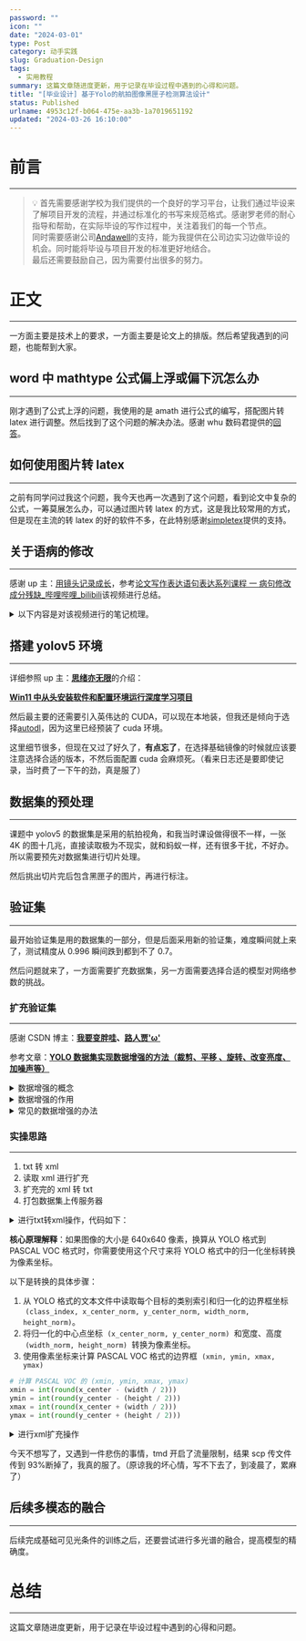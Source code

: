 ```yaml
---
password: ""
icon: ""
date: "2024-03-01"
type: Post
category: 动手实践
slug: Graduation-Design
tags:
  - 实用教程
summary: 这篇文章随进度更新，用于记录在毕设过程中遇到的心得和问题。
title: "[毕业设计] 基于Yolo的航拍图像黑匣子检测算法设计"
status: Published
urlname: 4953c12f-b064-475e-aa3b-1a7019651192
updated: "2024-03-26 16:10:00"
---
```


# 前言

---

> 💡 首先需要感谢学校为我们提供的一个良好的学习平台，让我们通过毕设来了解项目开发的流程，并通过标准化的书写来规范格式。感谢罗老师的耐心指导和帮助，在实际毕设的写作过程中，关注着我们的每一个节点。  
>  同时需要感谢公司[Andawell](http://www.andawell.com/)的支持，能为我提供在公司边实习边做毕设的机会。同时能将毕设与项目开发的标准更好地结合。  
>  最后还需要鼓励自己，因为需要付出很多的努力。

# 正文

---

一方面主要是技术上的要求，一方面主要是论文上的排版。然后希望我遇到的问题，也能帮到大家。

## **word 中 mathtype 公式偏上浮或偏下沉怎么办**

---

刚才遇到了公式上浮的问题，我使用的是 amath 进行公式的编写，搭配图片转 latex 进行调整。然后找到了这个问题的解决办法。感谢 whu 数码君提供的[回答](https://jingyan.baidu.com/article/09ea3edef9845480aede39a5.html)。

## 如何使用图片转 latex

---

之前有同学问过我这个问题，我今天也再一次遇到了这个问题，看到论文中复杂的公式，一筹莫展怎么办，可以通过图片转 latex 的方式，这是我比较常用的方式，但是现在主流的转 latex 的好的软件不多，在此特别感谢[simpletex](https://simpletex.cn/ai/latex_ocr)提供的支持。

## 关于语病的修改

---

感谢 up 主：[用镜头记录成长](https://space.bilibili.com/26021795)，参考[论文写作表达语句表达系列课程 一 病句修改 成分残缺\_哔哩哔哩\_bilibili](https://www.bilibili.com/video/BV1PB4y1U7JU/?buvid=XYA9A96A2DBF2E51A918ECE55EFA494C98935&is_story_h5=false&mid=nPIoZdTfuXw2Qtcat9xxZw%3D%3D&p=1&plat_id=114&share_from=ugc&share_medium=android&share_plat=android&share_session_id=e1117509-5d59-4fd0-b122-21d23e500899&share_source=WEIXIN&share_tag=s_i&timestamp=1693714483&unique_k=HFqrbnI&up_id=26021795&share_times=1&vd_source=237e295a40d7aaea043ead8c0d2c78ab)该视频进行总结。

<details>
  <summary>  以下内容是对该视频进行的笔记梳理。</summary>

### 一、主语残缺

---

- **滥用介词**

> 从这件小事，说明一个道理

应改为，这件小事说明一个道理。上述例子中缺少主语。

> 当学生了解了美是什么，就会以美的标准米规范自己的行为和思想。

应去除“当”字。

- **滥用使令动词**

> 通过这件小事，使我明白了一个道理。

去除”通过“二字。

> 通过对该课题的研究，得出新时代精神的含义。

需添加主语，例如“笔者得出……”**(另外还需要尽量避免在论文中使用“我”字)**

- **偏正短语缺中心语**

> 课堂教学低效，一直未得到解决。

需在”低效“后面加上”的问题“

> 我对经济与生活这本教材感到困感。

需在“教材”后面加上“的内容”

- **滥用省略**

> 在经历了几千年的封建统治后，人们又开始重视被禁锯的古典文化，并成为人文主义者的武器，用米反对神权。

应改为”古典文化并成为人文主义者的武器“

- **助词用错**

> 2022 年颁布了《家庭教育指导法》，是我国首部家庭教育法。

把“了”改成“的”

### 二、谓语残缺

---

- **句首缺谓另起头**

> 经过几十年的努力，我国己经独立自主地研制、发射、跟踪和测检地球同步通讯卫星的能力。

具备……的能力

> 某大学工商管理学院在课程设置上除了专业课、外语课、政治理论课，还包括演讲与口才、基础写作等课程，以进一步提高说写方面的技能。

除了设置有…… **(第一句话缺少谓语)**

- **动宾缺动**

> 我市最近发动了全面的质量大检查运动，要在这个运动中建立与加强技术管理制度等一系列工作。

要在这个运动中**完成**建立与加强技术管理制度等一系列**工作**

> 政府必须严厉打击食品安全违法违规行为的高压态势，及时消除各环节领域的隐患，创新食品安全监管惩处体制机制。

保持严厉打击…

> 教师在法律专业知识和逻辑思维能力提升方面面临困难。

教师在法律专业知识拓展… (知识和提升搭配不是非常好，搭配知识拓展可能会更好)

### 三、宾语残缺

---

- **动宾缺宾**

> 学校宿舍、教学楼等人群密集区，一且发生火灾，后果不堪设想，因此学生掌握火灾中自救互教相当重要。

掌握…技能

- **介宾缺宾**

> 这部电影在塑造人物形象所提供的经验是非常宝贵的，

在…方面

- **误将定语当宾语**

> 桃花乡走可持续发展之路，按照建成生态环境和谐优美、资源集约节约利用、经济和社会协调发展的生态乡，制定了五年发展建设规划。

按照…目标，规划

### 四、虚词残缺

---

- **介宾缺介**

> 2014 年底，我国探月工程三期“再入返回飞行”试验获得成功，确保嫦娥五号任务顺利实施和探月工程持续推进莫定坚实基础，

为…奠定坚实基础

- **被动缺被**

> 这本书非常有价值，常常图书馆收藏。

常常被图书馆收藏

- **对象缺对**

> 现代女性越来越独立，她们除了自己独立挣钱外，对自身的价值、生活环境也越发重视，那些价值剥削、性骚扰，她们将说不。

对那些价值剥削、性骚扰，她们将说不。

  </details>

## 搭建 yolov5 环境

---

详细参照 up 主：[**思绪亦无限**](https://space.bilibili.com/456667721)的介绍：

[**Win11 中从头安装软件和配置环境运行深度学习项目**](https://www.bilibili.com/video/BV1Hg4y1t78v/?spm_id_from=333.999.0.0&vd_source=237e295a40d7aaea043ead8c0d2c78ab)

然后最主要的还需要引入英伟达的 CUDA，可以现在本地装，但我还是倾向于选择[autodl](https://www.autodl.com/home)，因为这里已经预装了 cuda 环境。

这里细节很多，但现在又过了好久了，**有点忘了**，在选择基础镜像的时候就应该要注意选择合适的版本，不然后面配置 cuda 会麻烦死。（看来日志还是要即使记录，当时费了一下午的劲，真是服了）

## 数据集的预处理

---

课题中 yolov5 的数据集是采用的航拍视角，和我当时课设做得很不一样，一张 4K 的图十几兆，直接读取极为不现实，就和蚂蚁一样，还有很多干扰，不好办。所以需要预先对数据集进行切片处理。

然后挑出切片完后包含黑匣子的图片，再进行标注。

## 验证集

---

最开始验证集是用的数据集的一部分，但是后面采用新的验证集，难度瞬间就上来了，测试精度从 0.996 瞬间跌到都到不了 0.7。

然后问题就来了，一方面需要扩充数据集，另一方面需要选择合适的模型对网络参数的挑战。

### 扩充验证集

---

感谢 CSDN 博主：[**我要变胖哇**](https://blog.csdn.net/qq_44421796)**、**[**路人贾'ω'**](https://blog.csdn.net/weixin_43334693)

参考文章：[**YOLO 数据集实现数据增强的方法（裁剪、平移 、旋转、改变亮度、加噪声等）**](https://blog.csdn.net/weixin_43334693/article/details/131744918)

<details>
  <summary>数据增强的概念</summary>

**数据增强**是一种重要的机器学习方法之一，是**基于已有的训练样本数据来生成更多的训练数据**，其目的就是**为了使扩增的训练数据尽可能接近真实分布的数据，从而提高检测精度**。此外，数据增强能够迫使模型**学习到更多鲁棒性的特征，从而有效提高模型的泛化能力**。

在实际的应用场景中，足量且高保真的优质数据集通常是可遇不可求的，这不仅**费钱费时费力，而且隐私保护和极端概率问题，数据集的获取变得尤为困难**。因此，一种低成本且有效的方法便是**利用数据增强来减少对训练数据的依赖**，从而帮助开发人员更好更快地构建高精度的 AI 模型。

  </details>

<details>
  <summary>数据增强的作用</summary>

**（1） 避免过拟合。**当数据集具有某种明显的特征，例如数据集中图片基本在同一个场景中拍摄，使用 Cutout 方法和风格迁移变化等相关方法可避免模型学到跟目标无关的信息。

**（2）提升模型鲁棒性，降低模型对图像的敏感度。**当训练数据都属于比较理想的状态，碰到一些特殊情况，如遮挡，亮度，模糊等情况容易识别错误，对训练数据加上噪声，掩码等方法可提升模型鲁棒性。

**（3）增加训练数据，提高模型泛化能力。**

**（4）避免样本不均衡。**在工业缺陷检测方面，医疗疾病识别方面，容易出现正负样本极度不平衡的情况，通过对少样本进行一些数据增强方法，降低样本不均衡比例。

  </details>

<details>
  <summary>常见的数据增强的办法</summary>

（1）比较常用的**几何变换**方法主要有：

- 翻转
- 旋转
- 裁剪
- 缩放
- 平移
- 抖动

值得注意的是，在某些具体的任务中，当使用这些方法时需要主要标签数据的变化，如目标检测中若使用翻转，则需要将 gt 框进行相应的调整。

（2）比较常用的**像素变换**方法主要有：

- 加椒盐噪声
- 高斯噪声
- 进行高斯模糊
- 调整 HSV 对比度
- 调节亮度
- 饱和度
- 直方图均衡化
- 调整白平衡等

  </details>

### 实操思路

---

1. txt 转 xml
2. 读取 xml 进行扩充
3. 扩充完的 xml 转 txt
4. 打包数据集上传服务器

<details>
  <summary>进行txt转xml操作，代码如下：</summary>

```python
# -*- coding: utf-8 -*-
import os
import cv2
from lxml.etree import Element, SubElement, tostring


def txt_xml(img_path, img_name, txt_path, img_txt, xml_path, img_xml):
    clas = []
    # 读取txt的信息
    txt_img = os.path.join(txt_path, img_txt)

    # 图像的宽度和高度
    imw = 640  # 应当根据实际图片大小进行调整
    imh = 640  # 应当根据实际图片大小进行调整

    with open(txt_img, "r") as f:
        for line in f.readlines():
            line = line.strip('\n')
            list = line.split(" ")
            print(list)
            clas.append(list)

    # 创建XML文档的根节点和相关子节点
        # 创建XML文档的根节点
        node_root = Element('annotation')
        node_folder = SubElement(node_root, 'folder')
        node_folder.text = '1'
        node_filename = SubElement(node_root, 'filename')

        # 图像名称
        node_filename.text = img_name
        node_size = SubElement(node_root, 'size')
        node_width = SubElement(node_size, 'width')
        node_width.text = str(imw)
        node_height = SubElement(node_size, 'height')
        node_height.text = str(imh)
        node_depth = SubElement(node_size, 'depth')
        node_depth.text = '3'

    # 遍历所有的标注信息并添加到XML中
        # 遍历所有的标注信息
        for i in range(len(clas)):
            x_center_norm = float(clas[i][1])
            y_center_norm = float(clas[i][2])
            width_norm = float(clas[i][3])
            height_norm = float(clas[i][4])
            # 转换归一化坐标到像素坐标
            x_center = x_center_norm * imw
            y_center = y_center_norm * imh
            width = width_norm * imw
            height = height_norm * imh
            # 计算并转换为字符串
            xmin = str(int(round(x_center - (width / 2))))
            ymin = str(int(round(y_center - (height / 2))))
            xmax = str(int(round(x_center + (width / 2))))
            ymax = str(int(round(y_center + (height / 2))))

            # 创建XML节点并赋值
            node_object = SubElement(node_root, 'object')
            node_name = SubElement(node_object, 'name')
            node_name.text = str(clas[i][0])
            node_pose = SubElement(node_object, 'pose')
            node_pose.text = "Unspecified"
            node_truncated = SubElement(node_object, 'truncated')
            node_truncated.text = "0"
            node_difficult = SubElement(node_object, 'difficult')
            node_difficult.text = '0'
            node_bndbox = SubElement(node_object, 'bndbox')
            node_xmin = SubElement(node_bndbox, 'xmin')
            node_xmin.text = xmin
            node_ymin = SubElement(node_bndbox, 'ymin')
            node_ymin.text = ymin
            node_xmax = SubElement(node_bndbox, 'xmax')
            node_xmax.text = xmax
            node_ymax = SubElement(node_bndbox, 'ymax')
            node_ymax.text = ymax

    # 将XML内容写入文件
    xml = tostring(node_root, pretty_print=True)
    img_newxml = os.path.join(xml_path, img_xml)
    with open(img_newxml, 'wb') as file_object:
        file_object.write(xml)


if __name__ == "__main__":
    # 图像、标注和XML文件夹所在位置、更换自己的绝对路径
    img_path = r"D:\@Graduation\enhance\data\images\train"
    txt_path = r"D:\@Graduation\enhance\data\labels\train"
    xml_path = r"D:\@Graduation\enhance\data\labels\xml"
    for img_name in os.listdir(img_path):
        img_base_name = os.path.splitext(img_name)[0]
        img_xml = img_base_name + ".xml"
        img_txt = img_base_name + ".txt"
        txt_xml(img_path, img_name, txt_path, img_txt, xml_path, img_xml)

```

  </details>

**核心原理解释**：如果图像的大小是 640x640 像素，换算从 YOLO 格式到 PASCAL VOC 格式时，你需要使用这个尺寸来将 YOLO 格式中的归一化坐标转换为像素坐标。

以下是转换的具体步骤：

1. 从 YOLO 格式的文本文件中读取每个目标的类别索引和归一化的边界框坐标  `(class_index, x_center_norm, y_center_norm, width_norm, height_norm)`。
2. 将归一化的中心点坐标  `(x_center_norm, y_center_norm)`  和宽度、高度  `(width_norm, height_norm)`  转换为像素坐标。
3. 使用像素坐标来计算 PASCAL VOC 格式的边界框  `(xmin, ymin, xmax, ymax)`

```python
# 计算 PASCAL VOC 的 (xmin, ymin, xmax, ymax)
xmin = int(round(x_center - (width / 2)))
ymin = int(round(y_center - (height / 2)))
xmax = int(round(x_center + (width / 2)))
ymax = int(round(y_center + (height / 2)))
```

<details>
  <summary>进行xml扩充操作</summary>

```python
# -*- coding=utf-8 -*-

import time
import random
import copy
import cv2
import os
import math
import numpy as np
from skimage.util import random_noise
from lxml import etree, objectify
import xml.etree.ElementTree as ET
import argparse


# 显示图片
def show_pic(img, bboxes=None):
    '''
    输入:
        img:图像array
        bboxes:图像的所有boudning box list, 格式为[[x_min, y_min, x_max, y_max]....]
        names:每个box对应的名称
    '''
    for i in range(len(bboxes)):
        bbox = bboxes[i]
        x_min = bbox[0]
        y_min = bbox[1]
        x_max = bbox[2]
        y_max = bbox[3]
        cv2.rectangle(img, (int(x_min), int(y_min)), (int(x_max), int(y_max)), (0, 255, 0), 3)
    cv2.namedWindow('pic', 0)  # 1表示原图
    cv2.moveWindow('pic', 0, 0)
    cv2.resizeWindow('pic', 1200, 800)  # 可视化的图片大小
    cv2.imshow('pic', img)
    cv2.waitKey(0)
    cv2.destroyAllWindows()


# 图像均为cv2读取
class DataAugmentForObjectDetection():
    def __init__(self, rotation_rate=0.5, max_rotation_angle=5,
                 crop_rate=0.5, shift_rate=0.5, change_light_rate=0.5,
                 add_noise_rate=0.5, flip_rate=0.5,
                 cutout_rate=0.5, cut_out_length=50, cut_out_holes=1, cut_out_threshold=0.5,
                 is_addNoise=True, is_changeLight=True, is_cutout=True, is_rotate_img_bbox=True,
                 is_crop_img_bboxes=True, is_shift_pic_bboxes=True, is_filp_pic_bboxes=True):

        # 配置各个操作的属性
        self.rotation_rate = rotation_rate
        self.max_rotation_angle = max_rotation_angle
        self.crop_rate = crop_rate
        self.shift_rate = shift_rate
        self.change_light_rate = change_light_rate
        self.add_noise_rate = add_noise_rate
        self.flip_rate = flip_rate
        self.cutout_rate = cutout_rate

        self.cut_out_length = cut_out_length
        self.cut_out_holes = cut_out_holes
        self.cut_out_threshold = cut_out_threshold

        # 是否使用某种增强方式
        self.is_addNoise = is_addNoise
        self.is_changeLight = is_changeLight
        self.is_cutout = is_cutout
        self.is_rotate_img_bbox = is_rotate_img_bbox
        self.is_crop_img_bboxes = is_crop_img_bboxes
        self.is_shift_pic_bboxes = is_shift_pic_bboxes
        self.is_filp_pic_bboxes = is_filp_pic_bboxes

    # ----1.加噪声---- #
    def _addNoise(self, img):
        '''
        输入:
            img:图像array
        输出:
            加噪声后的图像array,由于输出的像素是在[0,1]之间,所以得乘以255
        '''
        # return cv2.GaussianBlur(img, (11, 11), 0)
        return random_noise(img, mode='gaussian', seed=int(time.time()), clip=True) * 255

    # ---2.调整亮度--- #
    def _changeLight(self, img):
        alpha = random.uniform(0.35, 1)
        blank = np.zeros(img.shape, img.dtype)
        return cv2.addWeighted(img, alpha, blank, 1 - alpha, 0)

    # ---3.cutout--- #
    def _cutout(self, img, bboxes, length=100, n_holes=1, threshold=0.5):
        '''
        原版本：https://github.com/uoguelph-mlrg/Cutout/blob/master/util/cutout.py
        Randomly mask out one or more patches from an image.
        Args:
            img : a 3D numpy array,(h,w,c)
            bboxes : 框的坐标
            n_holes (int): Number of patches to cut out of each image.
            length (int): The length (in pixels) of each square patch.
        '''

        def cal_iou(boxA, boxB):
            '''
            boxA, boxB为两个框，返回iou
            boxB为bouding box
            '''
            # determine the (x, y)-coordinates of the intersection rectangle
            xA = max(boxA[0], boxB[0])
            yA = max(boxA[1], boxB[1])
            xB = min(boxA[2], boxB[2])
            yB = min(boxA[3], boxB[3])

            if xB <= xA or yB <= yA:
                return 0.0

            # compute the area of intersection rectangle
            interArea = (xB - xA + 1) * (yB - yA + 1)

            # compute the area of both the prediction and ground-truth
            # rectangles
            boxAArea = (boxA[2] - boxA[0] + 1) * (boxA[3] - boxA[1] + 1)
            boxBArea = (boxB[2] - boxB[0] + 1) * (boxB[3] - boxB[1] + 1)
            iou = interArea / float(boxBArea)
            return iou

        # 得到h和w
        if img.ndim == 3:
            h, w, c = img.shape
        else:
            _, h, w, c = img.shape
        mask = np.ones((h, w, c), np.float32)
        for n in range(n_holes):
            chongdie = True  # 看切割的区域是否与box重叠太多
            while chongdie:
                y = np.random.randint(h)
                x = np.random.randint(w)

                y1 = np.clip(y - length // 2, 0,
                             h)  # numpy.clip(a, a_min, a_max, out=None), clip这个函数将将数组中的元素限制在a_min, a_max之间，大于a_max的就使得它等于 a_max，小于a_min,的就使得它等于a_min
                y2 = np.clip(y + length // 2, 0, h)
                x1 = np.clip(x - length // 2, 0, w)
                x2 = np.clip(x + length // 2, 0, w)

                chongdie = False
                for box in bboxes:
                    if cal_iou([x1, y1, x2, y2], box) > threshold:
                        chongdie = True
                        break
            mask[y1: y2, x1: x2, :] = 0.
        img = img * mask
        return img

    # ---4.旋转--- #
    def _rotate_img_bbox(self, img, bboxes, angle=5, scale=1.):
        '''
        参考:https://blog.csdn.net/u014540717/article/details/53301195crop_rate
        输入:
            img:图像array,(h,w,c)
            bboxes:该图像包含的所有boundingboxs,一个list,每个元素为[x_min, y_min, x_max, y_max],要确保是数值
            angle:旋转角度
            scale:默认1
        输出:
            rot_img:旋转后的图像array
            rot_bboxes:旋转后的boundingbox坐标list
        '''
        # 旋转图像
        w = img.shape[1]
        h = img.shape[0]
        # 角度变弧度
        rangle = np.deg2rad(angle)  # angle in radians
        # now calculate new image width and height
        nw = (abs(np.sin(rangle) * h) + abs(np.cos(rangle) * w)) * scale
        nh = (abs(np.cos(rangle) * h) + abs(np.sin(rangle) * w)) * scale
        # ask OpenCV for the rotation matrix
        rot_mat = cv2.getRotationMatrix2D((nw * 0.5, nh * 0.5), angle, scale)
        # calculate the move from the old center to the new center combined
        # with the rotation
        rot_move = np.dot(rot_mat, np.array([(nw - w) * 0.5, (nh - h) * 0.5, 0]))
        # the move only affects the translation, so update the translation
        rot_mat[0, 2] += rot_move[0]
        rot_mat[1, 2] += rot_move[1]
        # 仿射变换
        rot_img = cv2.warpAffine(img, rot_mat, (int(math.ceil(nw)), int(math.ceil(nh))), flags=cv2.INTER_LANCZOS4)

        # 矫正bbox坐标
        # rot_mat是最终的旋转矩阵
        # 获取原始bbox的四个中点，然后将这四个点转换到旋转后的坐标系下
        rot_bboxes = list()
        for bbox in bboxes:
            xmin = bbox[0]
            ymin = bbox[1]
            xmax = bbox[2]
            ymax = bbox[3]
            point1 = np.dot(rot_mat, np.array([(xmin + xmax) / 2, ymin, 1]))
            point2 = np.dot(rot_mat, np.array([xmax, (ymin + ymax) / 2, 1]))
            point3 = np.dot(rot_mat, np.array([(xmin + xmax) / 2, ymax, 1]))
            point4 = np.dot(rot_mat, np.array([xmin, (ymin + ymax) / 2, 1]))
            # 合并np.array
            concat = np.vstack((point1, point2, point3, point4))
            # 改变array类型
            concat = concat.astype(np.int32)
            # 得到旋转后的坐标
            rx, ry, rw, rh = cv2.boundingRect(concat)
            rx_min = rx
            ry_min = ry
            rx_max = rx + rw
            ry_max = ry + rh
            # 加入list中
            rot_bboxes.append([rx_min, ry_min, rx_max, ry_max])

        return rot_img, rot_bboxes

    # ---5.裁剪--- #
    def _crop_img_bboxes(self, img, bboxes):
        '''
        裁剪后的图片要包含所有的框
        输入:
            img:图像array
            bboxes:该图像包含的所有boundingboxs,一个list,每个元素为[x_min, y_min, x_max, y_max],要确保是数值
        输出:
            crop_img:裁剪后的图像array
            crop_bboxes:裁剪后的bounding box的坐标list
        '''
        # 裁剪图像
        w = img.shape[1]
        h = img.shape[0]
        x_min = w  # 裁剪后的包含所有目标框的最小的框
        x_max = 0
        y_min = h
        y_max = 0
        for bbox in bboxes:
            x_min = min(x_min, bbox[0])
            y_min = min(y_min, bbox[1])
            x_max = max(x_max, bbox[2])
            y_max = max(y_max, bbox[3])

        d_to_left = x_min  # 包含所有目标框的最小框到左边的距离
        d_to_right = w - x_max  # 包含所有目标框的最小框到右边的距离
        d_to_top = y_min  # 包含所有目标框的最小框到顶端的距离
        d_to_bottom = h - y_max  # 包含所有目标框的最小框到底部的距离

        # 随机扩展这个最小框
        crop_x_min = int(x_min - random.uniform(0, d_to_left))
        crop_y_min = int(y_min - random.uniform(0, d_to_top))
        crop_x_max = int(x_max + random.uniform(0, d_to_right))
        crop_y_max = int(y_max + random.uniform(0, d_to_bottom))

        # 随机扩展这个最小框 , 防止别裁的太小
        # crop_x_min = int(x_min - random.uniform(d_to_left//2, d_to_left))
        # crop_y_min = int(y_min - random.uniform(d_to_top//2, d_to_top))
        # crop_x_max = int(x_max + random.uniform(d_to_right//2, d_to_right))
        # crop_y_max = int(y_max + random.uniform(d_to_bottom//2, d_to_bottom))

        # 确保不要越界
        crop_x_min = max(0, crop_x_min)
        crop_y_min = max(0, crop_y_min)
        crop_x_max = min(w, crop_x_max)
        crop_y_max = min(h, crop_y_max)

        crop_img = img[crop_y_min:crop_y_max, crop_x_min:crop_x_max]

        # 裁剪boundingbox
        # 裁剪后的boundingbox坐标计算
        crop_bboxes = list()
        for bbox in bboxes:
            crop_bboxes.append([bbox[0] - crop_x_min, bbox[1] - crop_y_min, bbox[2] - crop_x_min, bbox[3] - crop_y_min])

        return crop_img, crop_bboxes

    # ---6.平移--- #
    def _shift_pic_bboxes(self, img, bboxes):
        '''
        平移后的图片要包含所有的框
        输入:
            img:图像array
            bboxes:该图像包含的所有boundingboxs,一个list,每个元素为[x_min, y_min, x_max, y_max],要确保是数值
        输出:
            shift_img:平移后的图像array
            shift_bboxes:平移后的bounding box的坐标list
        '''
        # 平移图像
        w = img.shape[1]
        h = img.shape[0]
        x_min = w  # 裁剪后的包含所有目标框的最小的框
        x_max = 0
        y_min = h
        y_max = 0
        for bbox in bboxes:
            x_min = min(x_min, bbox[0])
            y_min = min(y_min, bbox[1])
            x_max = max(x_max, bbox[2])
            y_max = max(y_max, bbox[3])

        d_to_left = x_min  # 包含所有目标框的最大左移动距离
        d_to_right = w - x_max  # 包含所有目标框的最大右移动距离
        d_to_top = y_min  # 包含所有目标框的最大上移动距离
        d_to_bottom = h - y_max  # 包含所有目标框的最大下移动距离

        x = random.uniform(-(d_to_left - 1) / 3, (d_to_right - 1) / 3)
        y = random.uniform(-(d_to_top - 1) / 3, (d_to_bottom - 1) / 3)

        M = np.float32([[1, 0, x], [0, 1, y]])  # x为向左或右移动的像素值,正为向右负为向左; y为向上或者向下移动的像素值,正为向下负为向上
        shift_img = cv2.warpAffine(img, M, (img.shape[1], img.shape[0]))

        #  平移boundingbox
        shift_bboxes = list()
        for bbox in bboxes:
            shift_bboxes.append([bbox[0] + x, bbox[1] + y, bbox[2] + x, bbox[3] + y])

        return shift_img, shift_bboxes

    # ---7.镜像--- #
    def _filp_pic_bboxes(self, img, bboxes):
        '''
            平移后的图片要包含所有的框
            输入:
                img:图像array
                bboxes:该图像包含的所有boundingboxs,一个list,每个元素为[x_min, y_min, x_max, y_max],要确保是数值
            输出:
                flip_img:平移后的图像array
                flip_bboxes:平移后的bounding box的坐标list
        '''
        # 翻转图像

        flip_img = copy.deepcopy(img)
        h, w, _ = img.shape

        sed = random.random()

        if 0 < sed < 0.33:  # 0.33的概率水平翻转，0.33的概率垂直翻转,0.33是对角反转
            flip_img = cv2.flip(flip_img, 0)  # _flip_x
            inver = 0
        elif 0.33 < sed < 0.66:
            flip_img = cv2.flip(flip_img, 1)  # _flip_y
            inver = 1
        else:
            flip_img = cv2.flip(flip_img, -1)  # flip_x_y
            inver = -1

        # 调整boundingbox
        flip_bboxes = list()
        for box in bboxes:
            x_min = box[0]
            y_min = box[1]
            x_max = box[2]
            y_max = box[3]

            if inver == 0:
                # 0：垂直翻转
                flip_bboxes.append([x_min, h - y_max, x_max, h - y_min])
            elif inver == 1:
                # 1：水平翻转
                flip_bboxes.append([w - x_max, y_min, w - x_min, y_max])
            elif inver == -1:
                # -1：水平垂直翻转
                flip_bboxes.append([w - x_max, h - y_max, w - x_min, h - y_min])
        return flip_img, flip_bboxes

    # 图像增强方法
    def dataAugment(self, img, bboxes):
        '''
        图像增强
        输入:
            img:图像array
            bboxes:该图像的所有框坐标
        输出:
            img:增强后的图像
            bboxes:增强后图片对应的box
        '''
        change_num = 0  # 改变的次数
        # print('------')
        while change_num < 1:  # 默认至少有一种数据增强生效

            if self.is_rotate_img_bbox:
                if random.random() > self.rotation_rate:  # 旋转
                    change_num += 1
                    angle = random.uniform(-self.max_rotation_angle, self.max_rotation_angle)
                    scale = random.uniform(0.7, 0.8)
                    img, bboxes = self._rotate_img_bbox(img, bboxes, angle, scale)

            if self.is_shift_pic_bboxes:
                if random.random() < self.shift_rate:  # 平移
                    change_num += 1
                    img, bboxes = self._shift_pic_bboxes(img, bboxes)

            if self.is_changeLight:
                if random.random() > self.change_light_rate:  # 改变亮度
                    change_num += 1
                    img = self._changeLight(img)

            if self.is_addNoise:
                if random.random() < self.add_noise_rate:  # 加噪声
                    change_num += 1
                    img = self._addNoise(img)
            if self.is_cutout:
                if random.random() < self.cutout_rate:  # cutout
                    change_num += 1
                    img = self._cutout(img, bboxes, length=self.cut_out_length, n_holes=self.cut_out_holes,
                                       threshold=self.cut_out_threshold)
            if self.is_filp_pic_bboxes:
                if random.random() < self.flip_rate:  # 翻转
                    change_num += 1
                    img, bboxes = self._filp_pic_bboxes(img, bboxes)

        return img, bboxes


# xml解析工具
class ToolHelper():
    # 从xml文件中提取bounding box信息, 格式为[[x_min, y_min, x_max, y_max, name]]
    def parse_xml(self, path):
        '''
        输入：
            xml_path: xml的文件路径
        输出：
            从xml文件中提取bounding box信息, 格式为[[x_min, y_min, x_max, y_max, name]]
        '''
        tree = ET.parse(path)
        root = tree.getroot()
        objs = root.findall('object')
        coords = list()
        for ix, obj in enumerate(objs):
            name = obj.find('name').text
            box = obj.find('bndbox')
            x_min = int(box[0].text)
            y_min = int(box[1].text)
            x_max = int(box[2].text)
            y_max = int(box[3].text)
            coords.append([x_min, y_min, x_max, y_max, name])
        return coords

    # 保存图片结果
    def save_img(self, file_name, save_folder, img):
        cv2.imwrite(os.path.join(save_folder, file_name), img)

    # 保持xml结果
    def save_xml(self, file_name, save_folder, img_info, height, width, channel, bboxs_info):
        '''
        :param file_name:文件名
        :param save_folder:#保存的xml文件的结果
        :param height:图片的信息
        :param width:图片的宽度
        :param channel:通道
        :return:
        '''
        folder_name, img_name = img_info  # 得到图片的信息

        E = objectify.ElementMaker(annotate=False)

        anno_tree = E.annotation(
            E.folder(folder_name),
            E.filename(img_name),
            E.path(os.path.join(folder_name, img_name)),
            E.source(
                E.database('Unknown'),
            ),
            E.size(
                E.width(width),
                E.height(height),
                E.depth(channel)
            ),
            E.segmented(0),
        )

        labels, bboxs = bboxs_info  # 得到边框和标签信息
        for label, box in zip(labels, bboxs):
            anno_tree.append(
                E.object(
                    E.name(label),
                    E.pose('Unspecified'),
                    E.truncated('0'),
                    E.difficult('0'),
                    E.bndbox(
                        E.xmin(box[0]),
                        E.ymin(box[1]),
                        E.xmax(box[2]),
                        E.ymax(box[3])
                    )
                ))

        etree.ElementTree(anno_tree).write(os.path.join(save_folder, file_name), pretty_print=True)


if __name__ == '__main__':

    need_aug_num = 5  # 每张图片需要增强的次数

    is_endwidth_dot = True  # 文件是否以.jpg或者png结尾

    dataAug = DataAugmentForObjectDetection()  # 数据增强工具类

    toolhelper = ToolHelper()  # 工具

    # 获取相关参数
    parser = argparse.ArgumentParser()
    parser.add_argument('--source_img_path', type=str, default='D:\@Graduation\enhance\images')
    parser.add_argument('--source_xml_path', type=str, default='D:\@Graduation\enhance\labels')
    parser.add_argument('--save_img_path', type=str, default='D:\@Graduation\enhance\images2')
    parser.add_argument('--save_xml_path', type=str, default='D:\@Graduation\enhance\Annotations2')
    args = parser.parse_args()
    source_img_path = args.source_img_path  # 图片原始位置
    source_xml_path = args.source_xml_path  # xml的原始位置

    save_img_path = args.save_img_path  # 图片增强结果保存文件
    save_xml_path = args.save_xml_path  # xml增强结果保存文件

    # 如果保存文件夹不存在就创建
    if not os.path.exists(save_img_path):
        os.mkdir(save_img_path)

    if not os.path.exists(save_xml_path):
        os.mkdir(save_xml_path)

    for parent, _, files in os.walk(source_img_path):
        files.sort()
        for file in files:
            cnt = 0
            pic_path = os.path.join(parent, file)
            xml_path = os.path.join(source_xml_path, file[:-4] + '.xml')
            values = toolhelper.parse_xml(xml_path)  # 解析得到box信息，格式为[[x_min,y_min,x_max,y_max,name]]
            coords = [v[:4] for v in values]  # 得到框
            labels = [v[-1] for v in values]  # 对象的标签

            # 如果图片是有后缀的
            if is_endwidth_dot:
                # 找到文件的最后名字
                dot_index = file.rfind('.')
                _file_prefix = file[:dot_index]  # 文件名的前缀
                _file_suffix = file[dot_index:]  # 文件名的后缀
            img = cv2.imread(pic_path)

            # show_pic(img, coords)  # 显示原图
            while cnt < need_aug_num:  # 继续增强
                auged_img, auged_bboxes = dataAug.dataAugment(img, coords)
                auged_bboxes_int = np.array(auged_bboxes).astype(np.int32)
                height, width, channel = auged_img.shape  # 得到图片的属性
                img_name = '{}_{}{}'.format(_file_prefix, cnt + 1, _file_suffix)  # 图片保存的信息
                toolhelper.save_img(img_name, save_img_path,
                                    auged_img)  # 保存增强图片

                toolhelper.save_xml('{}_{}.xml'.format(_file_prefix, cnt + 1),
                                    save_xml_path, (save_img_path, img_name), height, width, channel,
                                    (labels, auged_bboxes_int))  # 保存xml文件
                # show_pic(auged_img, auged_bboxes)  # 强化后的图
                print(img_name)
                cnt += 1  # 继续增强下一张
```

  </details>

今天不想写了，又遇到一件悲伤的事情，tmd 开启了流量限制，结果 scp 传文件传到 93%断掉了，我真的服了。（原谅我的坏心情，写不下去了，到凌晨了，累麻了）

## 后续多模态的融合

---

后续完成基础可见光条件的训练之后，还要尝试进行多光谱的融合，提高模型的精确度。

# 总结

---

这篇文章随进度更新，用于记录在毕设过程中遇到的心得和问题。
